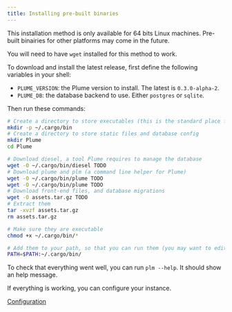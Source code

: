 ```yaml
---
title: Installing pre-built binaries
---
```


This installation method is only available for 64 bits Linux machines. Pre-built binairies
for other platforms may come in the future.

You will need to have `wget` installed for this method to work.

To download and install the latest release, first define the following variables in your shell:

- `PLUME_VERSION`: the Plume version to install. The latest is `0.3.0-alpha-2`.
- `PLUME_DB`: the database backend to use. Either `postgres` or `sqlite`.

Then run these commands:

```bash
# Create a directory to store executables (this is the standard place for Rust binaries)
mkdir -p ~/.cargo/bin
# Create a directory to store static files and database config
mkdir Plume
cd Plume

# Download diesel, a tool Plume requires to manage the database
wget -O ~/.cargo/bin/diesel TODO
# Download plume and plm (a command line helper for Plume)
wget -O ~/.cargo/bin/plume TODO
wget -O ~/.cargo/bin/plume TODO
# Download front-end files, and database migrations
wget -O assets.tar.gz TODO
# Extract them
tar -xvzf assets.tar.gz
rm assets.tar.gz

# Make sure they are executable
chmod +x ~/.cargo/bin/*

# Add them to your path, so that you can run them (you may want to edit your ~/.bashrc too)
PATH=$PATH:~/.cargo/bin/
```

To check that everything went well, you can run `plm --help`. It should show an help message.

If everything is working, you can configure your instance.

<a class="action" href="/installation/config">Configuration</a>
